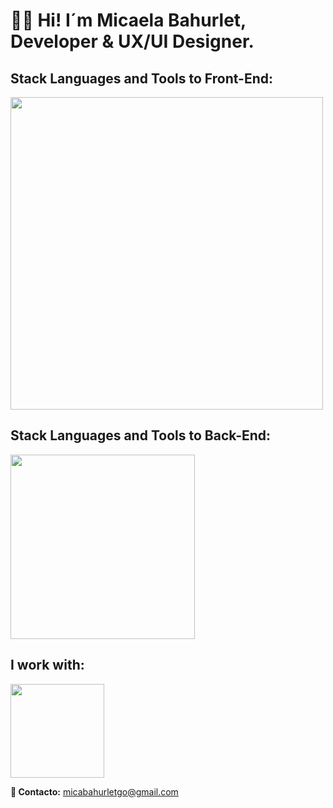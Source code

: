 <h1 style="font-weight: bold;" align="start" >👋🏽 Hi! I´m Micaela Bahurlet, <br />  Developer & UX/UI Designer. </h1> 


<td/>
<!--Languages and Tools Section Front-->       
<h2 align="start">Stack Languages and Tools to Front-End:</h2> 
<p align="start">
<img width="500px"  src="https://skillicons.dev/icons?i=html,css,sass,js,react,typescript,vite,bootstrap,styledcomponents,nodejs,figma,ps,perline=10"  />
</p>


<!--Languages and Tools Section Back-->       
<h2 align="start">Stack Languages and Tools to Back-End:</h2> 
<p align="start">
<img width="295px"  src="https://skillicons.dev/icons?i=nodejs,express,mongo,postman,perline=10"  />
</p>


<!--Work to-->       
<h2 align="start">I work with:</h2> 
<p align="start">
<img width="150px"  src="https://skillicons.dev/icons?i=apple,vscode,wordpress,git,github,vercel,perline=10"  />
</p>

<strong>	&#128233; Contacto:</strong> micabahurletgo@gmail.com 

   






